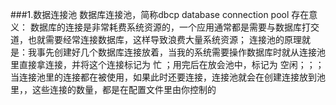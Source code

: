 ###1.数据连接池
数据库连接池，简称dbcp  database connection pool
存在意义：
数据库的连接是非常耗费系统资源的，一个应用通常都是需要与数据库打交道，也就需要经常连接数据库，这样导致浪费大量系统资源；
连接池的原理就是：我事先创建好几个数据库连接放着，当我的系统需要操作数据库时就从连接池里直接拿连接，并将这个连接标记为 忙 ；用完后在放会池中，标记为 空闲；；；
当连接池里的连接都在被使用，如果此时还要连接，连接池就会在创建连接放到池里，，这些连接的数量，都是在配置文件里由你控制的
